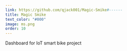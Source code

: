 ```yaml
---
link: https://github.com/qjack001/Magic-Smike#------
title: Magic Smike
text_color: "#000"
image: ms.png
order: 10
---
```

Dashboard for IoT smart bike project
